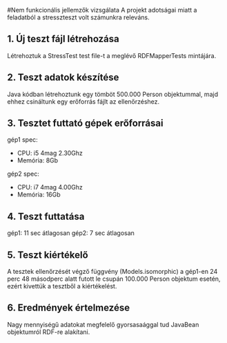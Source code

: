 #Nem funkcionális jellemzők vizsgálata
A projekt adotságai miatt a feladatból a stresszteszt volt számunkra releváns.

## 1. Új teszt fájl létrehozása
Létrehoztuk a StressTest test file-t a meglévő RDFMapperTests mintájára.

## 2. Teszt adatok készítése
Java kódban létrehoztunk egy tömböt 500.000 Person objektummal, majd ehhez csináltunk egy erőforrás fájlt az ellenőrzéshez.

## 3. Tesztet futtató gépek erőforrásai
gép1 spec:
- CPU: i5 4mag 2.30Ghz
- Memória: 8Gb

gép2 spec:
- CPU: i7 4mag 4.00Ghz
- Memória: 16Gb

## 4. Teszt futtatása
gép1: 11 sec átlagosan
gép2: 7 sec átlagosan

## 5. Teszt kiértékelő
A tesztek ellenőrzését végző függvény (Models.isomorphic) a gép1-en 24 perc 48 másodperc alatt futott le csupán 100.000 Person objektum esetén, ezért kivettük a tesztből a kiértékelést.

## 6. Eredmények értelmezése
Nagy mennyiségű adatokat megfelelő gyorsasaággal tud JavaBean objektumról RDF-re alakítani.
